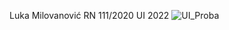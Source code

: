 Luka Milovanović RN 111/2020 UI 2022
![UI_Proba](https://user-images.githubusercontent.com/72096734/196399580-a194c04b-94dc-4f3c-ada2-e15a54766d38.png)

